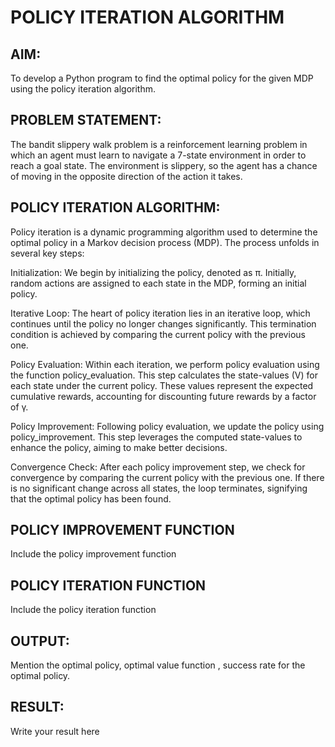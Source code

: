 # POLICY ITERATION ALGORITHM

## AIM:

To develop a Python program to find the optimal policy for the given MDP using the policy iteration algorithm.

## PROBLEM STATEMENT:

The bandit slippery walk problem is a reinforcement learning problem in which an agent must learn to navigate a 7-state environment in order to reach a goal state. The environment is slippery, so the agent has a chance of moving in the opposite direction of the action it takes.

## POLICY ITERATION ALGORITHM:

Policy iteration is a dynamic programming algorithm used to determine the optimal policy in a Markov decision process (MDP). The process unfolds in several key steps:

Initialization: We begin by initializing the policy, denoted as π. Initially, random actions are assigned to each state in the MDP, forming an initial policy.

Iterative Loop: The heart of policy iteration lies in an iterative loop, which continues until the policy no longer changes significantly. This termination condition is achieved by comparing the current policy with the previous one.

Policy Evaluation: Within each iteration, we perform policy evaluation using the function policy_evaluation. This step calculates the state-values (V) for each state under the current policy. These values represent the expected cumulative rewards, accounting for discounting future rewards by a factor of γ.

Policy Improvement: Following policy evaluation, we update the policy using policy_improvement. This step leverages the computed state-values to enhance the policy, aiming to make better decisions.

Convergence Check: After each policy improvement step, we check for convergence by comparing the current policy with the previous one. If there is no significant change across all states, the loop terminates, signifying that the optimal policy has been found.

## POLICY IMPROVEMENT FUNCTION
Include the policy improvement function

## POLICY ITERATION FUNCTION
Include the policy iteration function

## OUTPUT:
Mention the optimal policy, optimal value function , success rate for the optimal policy.

## RESULT:

Write your result here
